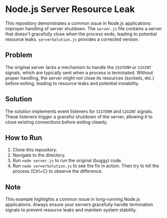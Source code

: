 # Node.js Server Resource Leak

This repository demonstrates a common issue in Node.js applications: improper handling of server shutdown.  The `server.js` file contains a server that doesn't gracefully close when the process ends, leading to potential resource leaks.  `serverSolution.js` provides a corrected version.

## Problem

The original server lacks a mechanism to handle the `SIGTERM` or `SIGINT` signals, which are typically sent when a process is terminated.  Without proper handling, the server might not close its resources (sockets, etc.) before exiting, leading to resource leaks and potential instability.

## Solution

The solution implements event listeners for `SIGTERM` and `SIGINT` signals.  These listeners trigger a graceful shutdown of the server, allowing it to close existing connections before exiting cleanly.

## How to Run

1. Clone this repository.
2. Navigate to the directory.
3. Run `node server.js` to run the original (buggy) code.
4. Run `node serverSolution.js` to see the fix in action.  Then try to kill the process (Ctrl+C) to observe the difference.

## Note
This example highlights a common issue in long-running Node.js applications.  Always ensure your servers gracefully handle termination signals to prevent resource leaks and maintain system stability.